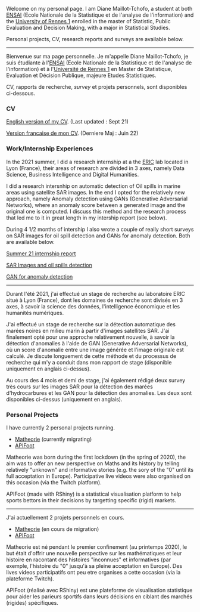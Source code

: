 Welcome on my personal page. 
I am Diane Maillot-Tchofo, a student at both [ENSAI](https://ensai.fr) (Ecole Nationale de la Statistique et de l'analyse de l'information) and the [University of Rennes 1](https://international.univ-rennes1.fr) enrolled in the master of Statistic, Public Evaluation and Decision Making, with a major in Statistical Studies.

Personal projects, CV, research reports and surveys are available below.

----------------------------------------------------------------------------

Bienvenue sur ma page personnelle. Je m'appelle Diane Maillot-Tchofo, je suis étudiante à l'[ENSAI](https://ensai.fr/en/) (Ecole Nationale de la Statistique et de l'analyse de l'information) et à l'[Université de Rennes 1](https://international.univ-rennes1.fr) en Master de Statistique, Evaluation et Décision Publique, majeure Etudes Statistiques.

CV, rapports de recherche, *survey* et projets personnels, sont disponibles ci-dessous.

### CV

[English version of my CV](https://darrkhi.github.io/DianeMT/CV_Sept_21_Eng.pdf ). (Last updated : Sept 21)

[Version francaise de mon CV](https://darrkhi.github.io/DianeMT/blob/gh-pages/CV_june_22.pdf). (Derniere Maj : Juin 22)


### Work/Internship Experiences

In the 2021 summer, I did a research internship at a the [ERIC](https://eric.msh-lse.fr/en/) lab located in Lyon (France), their areas of research are divided in 3 axes, namely Data Science, Business Intelligence and Digital Humanities.

I did a research intersnhip on automatic detection of Oil spills in marine areas using satellite SAR images. In the end I opted for the relatively new approach, namely Anomaly detection using GANs (Generative Adversarial Networks), where an anomaly score between a generated image and the original one is computed. I discuss this method and the research process that led me to it in great length in my intership report (see below).

During 4 1/2 months of intership I also wrote a couple of really short surveys on SAR images for oil spill detection and GANs for anomaly detection. Both are available below.

[Summer 21 internship report](https://darrkhi.github.io/DianeMT//Internship_report.pdf)

[SAR Images and oil spills detection](https://darrkhi.github.io/DianeMT/SARImages.pdf)

[GAN for anomaly detection](https://darrkhi.github.io/DianeMT/Ano_UsingGANS.pdf)

----------------------------------------------------------------------------

Durant l'été 2021, j'ai effectué un stage de recherche au laboratoire ERIC situé à Lyon (France), dont les domaines de recherche sont divisés en 3 axes, à savoir la science des données, l'intelligence économique et les humanités numériques.

J'ai effectué un stage de recherche sur la détection automatique des marées noires en milieu marin à partir d'images satellites SAR. J'ai finalement opté pour une approche relativement nouvelle, à savoir la détection d'anomalies à l'aide de GAN (Generative Adversarial Networks), où un score d'anomalie entre une image générée et l'image originale est calculé. Je discute longuement de cette méthode et du processus de recherche qui m'y a conduit dans mon rapport de stage (disponible uniquement en anglais ci-dessus).

Au cours des 4 mois et demi de stage, j'ai également rédigé deux survey très cours sur les images SAR pour la détection des marées d'hydrocarbures et les GAN pour la détection des anomalies. Les deux sont disponibles ci-dessus (uniquement en anglais).


### Personal Projects

I have currently 2 personal projects running.

* [Matheorie](https://darrkhl.shinyapps.io/Matheorie/) (currently migrating)
* [APIFoot](https://darrkhl.shinyapps.io/APIfoot/)

Matheorie was born during the first lockdown (in the spring of 2020), the aim was to offer an new perspective on Maths and its history by telling relatively "unknown" and informative stories (e.g. the sory of the "0" until its full acceptation in Europe). Participative live videos were also organised on this occasion (via the Twitch platform).

APIFoot (made with RShiny) is a statistical visualisation platform to help sports bettors in their decisions by targetting specific (rigid) markets. 

----------------------------------------------------------------------------

J'ai actuellement 2 projets personnels en cours.

* [Matheorie](https://darrkhl.shinyapps.io/Matheorie/) (en cours de migration)
* [APIFoot](https://darrkhl.shinyapps.io/APIfoot/)

Matheorie est né pendant le premier confinement (au printemps 2020), le but était d'offrir une nouvelle perspective sur les mathématiques et leur histoire en racontant des histoires "inconnues" et informatives (par exemple, l'histoire du "0" jusqu'à sa pleine acceptation en Europe). Des lives videos participatifs ont peu etre organises a cette occasion (via la plateforme Twitch).

APIFoot (réalisé avec RShiny) est une plateforme de visualisation statistique pour aider les parieurs sportifs dans leurs décisions en ciblant des marchés (rigides) spécifiques. 


